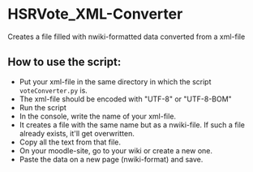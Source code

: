 # HSRVote_XML-Converter
Creates a file filled with nwiki-formatted data converted from a xml-file

## How to use the script:
- Put your xml-file in the same directory in which the script ```voteConverter.py``` is.
- The xml-file should be encoded with "UTF-8" or "UTF-8-BOM"
- Run the script
- In the console, write the name of your xml-file.
- It creates a file with the same name but as a nwiki-file. If such a file already exists, it'll get overwritten.
- Copy all the text from that file.
- On your moodle-site, go to your wiki or create a new one.
- Paste the data on a new page (nwiki-format) and save.
